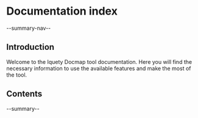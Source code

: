 # Documentation index

--summary-nav--

## Introduction

Welcome to the Iquety Docmap tool documentation. Here you will find the necessary information to use the available features and make the most of the tool.

## Contents

--summary--
